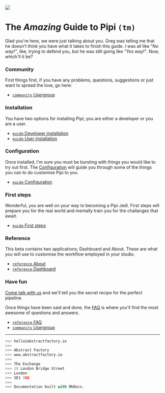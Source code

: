 <!-- ![](../img/title.png) -->
<!-- ![](https://dl.dropbox.com/s/x6gap4a13jekdnz/title.png) -->
![](https://dl.dropbox.com/s/uwh6k3ycar6l7gz/the_general_problem.png)
<!-- ![](https://www.dropbox.com/s/x6gap4a13jekdnz/title.png) -->

# The *Amazing* Guide to **Pipi** `(tm)`

Glad you're here, we were just talking about you. Greg was telling me that he doesn't think you have what it takes to finish this guide. I was all like *"No way!"*, like, trying to defend you, but he was still going like *"Yes way!"*. Now, which'll it be?

### Community

First things first, if you have any problems, questions, suggestions or just want to spread the love, go here:

* [`community` Usergroup][usergroup]

### Installation

You have two options for installing Pipi; you are either a developer or you are a user.

* [`guide` Developer installation][devinst]
* [`guide` User installation][userinst]

### Configuration

Once installed, I'm sure you must be bursting with things you would like to try out first. The [Configuration][conf] will guide you through some of the things you can to do customise Pipi to you.

* [`guide` Configuration][conf]

### First steps

Wonderful, you are well on your way to becoming a Pipi Jedi. First steps will prepare you for the real world and mentally train you for the challanges that await.

* [`guide` First steps][firststeps]

### Reference

This beta contains two applications; Dashboard and About. These are what you will use to customise the workflow employed in your studio.

* [`reference` About][about]
* [`reference` Dashboard][dash]

### Have fun

[Come talk with us][usergroup] and we'll tell you the secret recipe for the perfect pipeline.

Once things have been said and done, the [FAQ][] is where you'll find the most awesome of questions and answers.

* [`reference` FAQ][FAQ]
* [`community` Usergroup][usergroup]

---

```python
>>> hello@abstractfactory.io
>>> 
>>> Abstract Factory
>>> www.abstractfactory.io
>>> 
>>> The Exchange
>>> 28 London Bridge Street
>>> London
>>> SE1 9SG
>>> 
>>> Documentation built with MkDocs.

```

[firststeps]: user-guide/first-steps
[FAQ]: user-guide/faq
[about]: user-guide/reference#About
[dash]: user-guide/reference#Dashboard
[conf]: configuration/overview
[api]: user-guide/api
[devinst]: installation/developer-installation
[userinst]: installation/user-installation
[usergroup]: https://groups.google.com/forum/#!forum/pipi-beta1